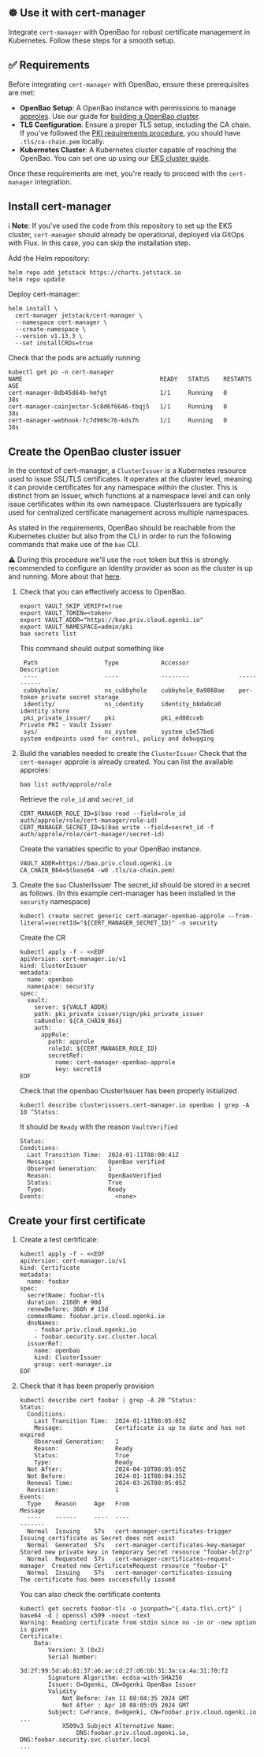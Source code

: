 ## ☸ Use it with cert-manager

Integrate `cert-manager` with OpenBao for robust certificate management in Kubernetes. Follow these steps for a smooth setup.

## ✅ Requirements

Before integrating `cert-manager` with OpenBao, ensure these prerequisites are met:

- **OpenBao Setup**: A OpenBao instance with permissions to manage [approles](https://developer.hashicorp.com/vault/docs/auth/approle). Use our guide for [building a OpenBao cluster](../../cluster/README.md).
- **TLS Configuration**: Ensure a proper TLS setup, including the CA chain. If you've followed the [PKI requirements procedure](../../cluster/docs/pki_requirements.md), you should have `.tls/ca-chain.pem` locally.
- **Kubernetes Cluster**: A Kubernetes cluster capable of reaching the OpenBao. You can set one up using our [EKS cluster guide](../../../eks/README.md).

Once these requirements are met, you're ready to proceed with the `cert-manager` integration.

## Install cert-manager

ℹ️ **Note**: If you've used the code from this repository to set up the EKS cluster, `cert-manager` should already be operational, deployed via GitOps with Flux. In this case, you can skip the installation step.

Add the Helm repository:
```console
helm repo add jetstack https://charts.jetstack.io
helm repo update
```

Deploy cert-manager:
```console
helm install \
  cert-manager jetstack/cert-manager \
  --namespace cert-manager \
  --create-namespace \
  --version v1.13.3 \
  --set installCRDs=true
```

Check that the pods are actually running
```console
kubectl get po -n cert-manager
NAME                                       READY   STATUS    RESTARTS   AGE
cert-manager-8db45d64b-hmfgt               1/1     Running   0          38s
cert-manager-cainjector-5c8d6f6646-tbqj5   1/1     Running   0          38s
cert-manager-webhook-7c7d969c76-kds7h      1/1     Running   0          38s
```

## Create the OpenBao cluster issuer

In the context of cert-manager, a `ClusterIssuer` is a Kubernetes resource used to issue SSL/TLS certificates. It operates at the cluster level, meaning it can provide certificates for any namespace within the cluster. This is distinct from an Issuer, which functions at a namespace level and can only issue certificates within its own namespace. ClusterIssuers are typically used for centralized certificate management across multiple namespaces.

As stated in the requirements, OpenBao should be reachable from the Kubernetes cluster but also from the CLI in order to run the following commands that make use of the `bao` CLI.

⚠️ During this procedure we'll use the `root` token but this is strongly recommended to configure an Identity provider as soon as the cluster is up and running. More about that [here](root_token.md).

1. Check that you can effectively access to OpenBao.
   ```console
   export VAULT_SKIP_VERIFY=true
   export VAULT_TOKEN=<token>
   export VAULT_ADDR="https://bao.priv.cloud.ogenki.io"
   export VAULT_NAMESPACE=admin/pki
   bao secrets list
   ```

   This command should output something like
   ```console
    Path                   Type            Accessor              Description
    ----                   ----            --------              -----------
    cubbyhole/             ns_cubbyhole    cubbyhole_0a9868ae    per-token private secret storage
    identity/              ns_identity     identity_b8da0ca0     identity store
    pki_private_issuer/    pki             pki_ed08cceb          Private PKI - Vault Issuer
    sys/                   ns_system       system_c5e57be6       system endpoints used for control, policy and debugging
   ```

2. Build the variables needed to create the `ClusterIssuer`
   Check that the `cert-manager` approle is already created. You can list the available approles:
   ```console
   bao list auth/approle/role
   ```

   Retrieve the `role_id` and `secret_id`
   ```console
   CERT_MANAGER_ROLE_ID=$(bao read --field=role_id auth/approle/role/cert-manager/role-id)
   CERT_MANAGER_SECRET_ID=$(bao write --field=secret_id -f auth/approle/role/cert-manager/secret-id)
   ```

   Create the variables specific to your OpenBao instance.
   ```console
   VAULT_ADDR=https://bao.priv.cloud.ogenki.io
   CA_CHAIN_B64=$(base64 -w0 .tls/ca-chain.pem)
   ```

3. Create the `bao` ClusterIssuer
   The secret_id should be stored in a secret as follows. (In this example cert-manager has been installed in the `security` namespace)
   ```console
   kubectl create secret generic cert-manager-openbao-approle --from-literal=secretId="${CERT_MANAGER_SECRET_ID}" -n security
   ```

   Create the CR
   ```console
   kubectl apply -f - <<EOF
   apiVersion: cert-manager.io/v1
   kind: ClusterIssuer
   metadata:
     name: openbao
     namespace: security
   spec:
     vault:
       server: ${VAULT_ADDR}
       path: pki_private_issuer/sign/pki_private_issuer
       caBundle: ${CA_CHAIN_B64}
       auth:
         appRole:
           path: approle
           roleId: ${CERT_MANAGER_ROLE_ID}
           secretRef:
             name: cert-manager-openbao-approle
             key: secretId
   EOF
   ```

   Check that the openbao ClusterIssuer has been properly initialized
   ```console
   kubectl describe clusterissuers.cert-manager.io openbao | grep -A 10 ^Status:
   ```
   It should be `Ready` with the reason `VaultVerified`
   ```console
   Status:
   Conditions:
     Last Transition Time:  2024-01-11T08:00:41Z
     Message:               OpenBao verified
     Observed Generation:   1
     Reason:                OpenBaoVerified
     Status:                True
     Type:                  Ready
   Events:                    <none>
   ```

## Create your first certificate

1. Create a test certificate:
   ```console
   kubectl apply -f - <<EOF
   apiVersion: cert-manager.io/v1
   kind: Certificate
   metadata:
     name: foobar
   spec:
     secretName: foobar-tls
     duration: 2160h # 90d
     renewBefore: 360h # 15d
     commonName: foobar.priv.cloud.ogenki.io
     dnsNames:
       - foobar.priv.cloud.ogenki.io
       - foobar.security.svc.cluster.local
     issuerRef:
       name: openbao
       kind: ClusterIssuer
       group: cert-manager.io
   EOF
   ```

2. Check that it has been properly provision
   ```console
   kubectl describe cert foobar | grep -A 20 ^Status:
   Status:
     Conditions:
       Last Transition Time:  2024-01-11T08:05:05Z
       Message:               Certificate is up to date and has not expired
       Observed Generation:   1
       Reason:                Ready
       Status:                True
       Type:                  Ready
     Not After:               2024-04-10T08:05:05Z
     Not Before:              2024-01-11T08:04:35Z
     Renewal Time:            2024-03-26T08:05:05Z
     Revision:                1
   Events:
     Type    Reason     Age   From                                       Message
     ----    ------     ----  ----                                       -------
     Normal  Issuing    57s   cert-manager-certificates-trigger          Issuing certificate as Secret does not exist
     Normal  Generated  57s   cert-manager-certificates-key-manager      Stored new private key in temporary Secret resource "foobar-bt2rp"
     Normal  Requested  57s   cert-manager-certificates-request-manager  Created new CertificateRequest resource "foobar-1"
     Normal  Issuing    57s   cert-manager-certificates-issuing          The certificate has been successfully issued
   ```

   You can also check the certificate contents
   ```console
   kubectl get secrets foobar-tls -o jsonpath="{.data.tls\.crt}" | base64 -d | openssl x509 -noout -text
   Warning: Reading certificate from stdin since no -in or -new option is given
   Certificate:
       Data:
           Version: 3 (0x2)
           Serial Number:
               3d:2f:99:5d:ab:81:37:a6:ae:cd:27:d6:bb:31:3a:ca:4a:31:70:f2
           Signature Algorithm: ecdsa-with-SHA256
           Issuer: O=Ogenki, CN=Ogenki OpenBao Issuer
           Validity
               Not Before: Jan 11 08:04:35 2024 GMT
               Not After : Apr 10 08:05:05 2024 GMT
           Subject: C=France, O=Ogenki, CN=foobar.priv.cloud.ogenki.io
   ...
               X509v3 Subject Alternative Name:
                   DNS:foobar.priv.cloud.ogenki.io, DNS:foobar.security.svc.cluster.local
   ...
   ```
